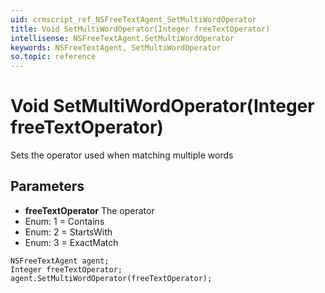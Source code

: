 ```yaml
---
uid: crmscript_ref_NSFreeTextAgent_SetMultiWordOperator
title: Void SetMultiWordOperator(Integer freeTextOperator)
intellisense: NSFreeTextAgent.SetMultiWordOperator
keywords: NSFreeTextAgent, SetMultiWordOperator
so.topic: reference
---
```


# Void SetMultiWordOperator(Integer freeTextOperator)

Sets the operator used when matching multiple words

## Parameters

* **freeTextOperator** The operator
* Enum: 1 = Contains
* Enum: 2 = StartsWith
* Enum: 3 = ExactMatch

```crmscript
NSFreeTextAgent agent;
Integer freeTextOperator;
agent.SetMultiWordOperator(freeTextOperator);
```

